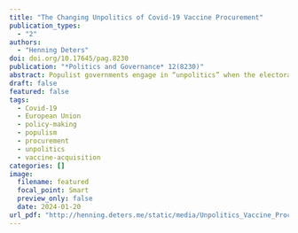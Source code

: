 ```yaml
---
title: "The Changing Unpolitics of Covid‐19 Vaccine Procurement"
publication_types:
  - "2"
authors:
  - "Henning Deters"
doi: doi.org/10.17645/pag.8230
publication: "*Politics and Governance* 12(8230)"
abstract: Populist governments engage in “unpolitics” when the electoral incentives for doing so outweigh the distributive risks from policy failure. Studying the joint procurement of vaccines against Covid-19, I show that a group consisting of mostly populist governments led by Austria negotiated in bad faith, rejected compromise solutions, and obstructed joint problem-solving. They deployed these “unpolitical” tactics only once the legal framework for joint procurement was in place and the roll-out of the jointly ordered vaccines had begun. At this point, populist governments no longer faced the distributive risk of having limited access to affordable vaccines. By contrast, the electoral incentives for hard-nosed bargaining in bad faith increased, as the distributive issue of vaccine allocation became more salient and as populist governments came under pressure to deflect responsibility for having ordered insufficient vaccine doses.
draft: false
featured: false
tags:
  - Covid‐19
  - European Union
  - policy‐making
  - populism
  - procurement
  - unpolitics
  - vaccine‐acquisition
categories: []
image:
  filename: featured
  focal_point: Smart
  preview_only: false
  date: 2024-01-20
url_pdf: "http://henning.deters.me/static/media/Unpolitics_Vaccine_Procurement.pdf"
---
```

